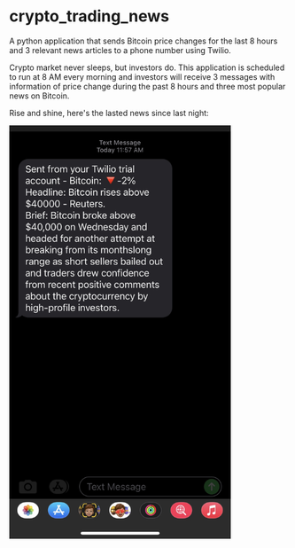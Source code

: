 # crypto_trading_news

A python application that sends Bitcoin price changes for the last 8 hours and 3 relevant news articles to a phone number using Twilio.

Crypto market never sleeps, but investors do. This application is scheduled to run at 8 AM every morning and investors will receive 3 messages with information of price change during the past 8 hours and three most popular news on Bitcoin.

Rise and shine, here's the lasted news since last night:





<img src="https://github.com/petersuns/crypto_trading_news/blob/main/message%20from%20phone.jpg?raw=true" width="400">
